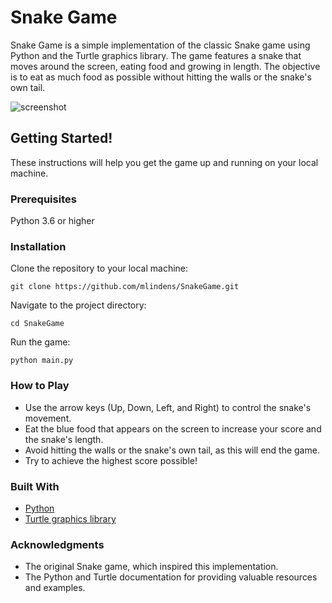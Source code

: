 # Snake Game

Snake Game is a simple implementation of the classic Snake game using Python and the Turtle graphics library. The game features a snake that moves around the screen, eating food and growing in length. The objective is to eat as much food as possible without hitting the walls or the snake's own tail.

![screenshot](https://user-images.githubusercontent.com/83295029/232652254-fcc8efe6-2105-4d6d-a7b5-90387dc56290.PNG)

## Getting Started!

These instructions will help you get the game up and running on your local machine.

### Prerequisites
Python 3.6 or higher

### Installation
Clone the repository to your local machine:

```
git clone https://github.com/mlindens/SnakeGame.git
```
Navigate to the project directory:
```
cd SnakeGame
```
Run the game:
```
python main.py
```
### How to Play
* Use the arrow keys (Up, Down, Left, and Right) to control the snake's movement.
* Eat the blue food that appears on the screen to increase your score and the snake's length.
* Avoid hitting the walls or the snake's own tail, as this will end the game.
* Try to achieve the highest score possible!

### Built With
* [Python](http://www.python.org)
* [Turtle graphics library](https://docs.python.org/3/library/turtle.html)


### Acknowledgments
* The original Snake game, which inspired this implementation.
* The Python and Turtle documentation for providing valuable resources and examples.
